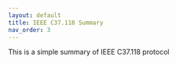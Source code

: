 ```yaml
---
layout: default
title: IEEE C37.118 Summary
nav_order: 3
---
```

This is a simple summary of IEEE C37.118 protocol